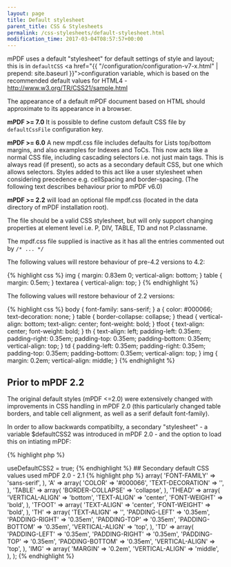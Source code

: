 ```yaml
---
layout: page
title: Default stylesheet
parent_title: CSS & Stylesheets
permalink: /css-stylesheets/default-stylesheet.html
modification_time: 2017-03-04T08:57:57+00:00
---
```


mPDF uses a default "stylesheet" for default settings of style and layout; this is in
`defaultCSS` <a href="{{ "/configuration/configuration-v7-x.html" | prepend: site.baseurl }}">configuration variable</a>,
which is based on the recommended default values for HTML4 - 
<http://www.w3.org/TR/CSS21/sample.html> 

The appearance of a default mPDF document based on HTML should approximate to its appearance in a browser.


**mPDF >= 7.0** It is possible to define custom default CSS file by `defaultCssFile` configuration key.

**mPDF >= 6.0** A new mpdf.css file includes defaults for Lists top/bottom margins, and also examples for
Indexes and ToCs. This now acts like a normal CSS file, including cascading selectors i.e. not just main tags.
This is always read (if present), so acts as a secondary default CSS, but one which allows selectors. Styles added
to this act like a user stylesheet when considering precedence e.g. cellSpacing and border-spacing. (The following
text describes behaviour prior to mPDF v6.0)

**mPDF >= 2.2** will load an optional file <span class="filename">mpdf.css</span> (located in the data directory of
mPDF installation root).

The file should be a valid CSS stylesheet, but will only support changing properties at element level i.e. P, DIV,
TABLE, TD and not P.classname.

The mpdf.css file supplied is inactive as it has all the entries commented out by `/* ... */`

The following values will restore behaviour of pre-4.2 versions to 4.2:

{% highlight css %}
    img { margin: 0.83em 0; vertical-align: bottom; }
    table { margin: 0.5em; }
    textarea { vertical-align: top; }
{% endhighlight %}

The following values will restore behaviour of 2.2 versions:

{% highlight css %}
    body {
        font-family: sans-serif;
    }
    a {
        color: #000066;
        text-decoration: none;
    }
    table {
        border-collapse: collapse;
    }
    thead {
        vertical-align: bottom;
        text-align: center;
        font-weight: bold;
    }
    tfoot {
        text-align: center;
        font-weight: bold;
    }
    th {
        text-align: left;
        padding-left: 0.35em;
        padding-right: 0.35em;
        padding-top: 0.35em;
        padding-bottom: 0.35em;
        vertical-align: top;
    }
    td {
        padding-left: 0.35em;
        padding-right: 0.35em;
        padding-top: 0.35em;
        padding-bottom: 0.35em;
        vertical-align: top;
    }
    img {
        margin: 0.2em;
        vertical-align: middle;
    }
{% endhighlight %}

## Prior to mPDF 2.2

The original default styles (mPDF <=2.0) were extensively changed with improvements in CSS handling in mPDF 2.0
(this particularly changed table borders, and table cell alignment, as well as a serif default font-family).

In order to allow backwards compatibilty, a secondary "stylesheet" - a variable $defaultCSS2 was introduced in
mPDF 2.0 - and the option to load this on intiating mPDF:

{% highlight php %}
<?php

$mpdf->useDefaultCSS2 = true;
{% endhighlight %}

## Secondary default CSS values used mPDF 2.0 - 2.1

{% highlight php %}
<?php

var $defaultCSS2 = array(
    'BODY' => array(
        'FONT-FAMILY' => 'sans-serif',
    ),
    'A' => array(
        'COLOR' => '#000066',
        'TEXT-DECORATION' => '',
    ),
    'TABLE' => array(
        'BORDER-COLLAPSE' => 'collapse',
    ),
    'THEAD' => array(
        'VERTICAL-ALIGN' => 'bottom',
        'TEXT-ALIGN' => 'center',
        'FONT-WEIGHT' => 'bold',
    ),
    'TFOOT' => array(
        'TEXT-ALIGN' => 'center',
        'FONT-WEIGHT' => 'bold',
    ),
    'TH' => array(
        'TEXT-ALIGN' => '',
        'PADDING-LEFT' => '0.35em',
        'PADDING-RIGHT' => '0.35em',
        'PADDING-TOP' => '0.35em',
        'PADDING-BOTTOM' => '0.35em',
        'VERTICAL-ALIGN' => 'top',
    ),
    'TD' => array(
        'PADDING-LEFT' => '0.35em',
        'PADDING-RIGHT' => '0.35em',
        'PADDING-TOP' => '0.35em',
        'PADDING-BOTTOM' => '0.35em',
        'VERTICAL-ALIGN' => 'top',
    ),
    'IMG' => array(
        'MARGIN' => '0.2em',
        'VERTICAL-ALIGN' => 'middle',
    ),
);
{% endhighlight %}
